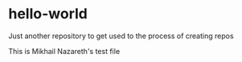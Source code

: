 # hello-world
Just another repository to get used to the process of creating repos


This is Mikhail Nazareth's test file

